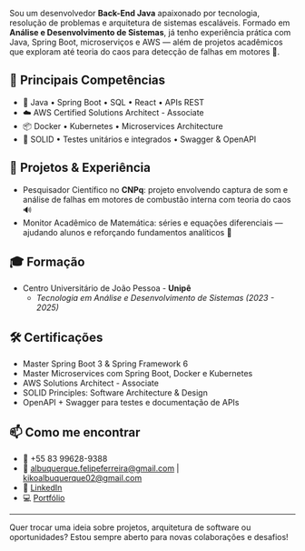 Sou um desenvolvedor **Back-End Java** apaixonado por tecnologia, resolução de problemas e arquitetura de sistemas escaláveis. Formado em **Análise e Desenvolvimento de Sistemas**, já tenho experiência prática com Java, Spring Boot, microserviços e AWS — além de projetos acadêmicos que exploram até teoria do caos para detecção de falhas em motores 🚀.

## 🧠 Principais Competências
- 🔧 Java • Spring Boot • SQL • React • APIs REST
- ☁️ AWS Certified Solutions Architect - Associate
- 📦 Docker • Kubernetes • Microservices Architecture
- 📐 SOLID • Testes unitários e integrados • Swagger & OpenAPI

## 🧪 Projetos & Experiência
- Pesquisador Científico no **CNPq**: projeto envolvendo captura de som e análise de falhas em motores de combustão interna com teoria do caos 🔊
- Monitor Acadêmico de Matemática: séries e equações diferenciais — ajudando alunos e reforçando fundamentos analíticos 📘

## 🎓 Formação
- Centro Universitário de João Pessoa - **Unipê**
  - *Tecnologia em Análise e Desenvolvimento de Sistemas (2023 - 2025)*

## 🛠️ Certificações
- Master Spring Boot 3 & Spring Framework 6
- Master Microservices com Spring Boot, Docker e Kubernetes
- AWS Solutions Architect - Associate
- SOLID Principles: Software Architecture & Design
- OpenAPI + Swagger para testes e documentação de APIs

## 📫 Como me encontrar
- 📱 +55 83 99628-9388
- 📧 albuquerque.felipeferreira@gmail.com | kikoalbuquerque02@gmail.com
- 🔗 [LinkedIn](https://www.linkedin.com/in/felipealvesalbuquerque)
- 💻 [Portfólio](https://github.com/FelipeAAlbuquerque)

---

Quer trocar uma ideia sobre projetos, arquitetura de software ou oportunidades? Estou sempre aberto para novas colaborações e desafios!
